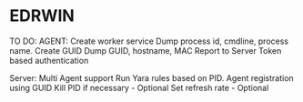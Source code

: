 # EDRWIN



TO DO:
AGENT: Create worker service
Dump process id, cmdline, process name.
Create GUID
Dump GUID, hostname, MAC
Report to Server
Token based authentication


Server: Multi Agent support
Run Yara rules based on PID.
Agent registration using GUID
Kill PID if necessary - Optional
Set refresh rate - Optional
